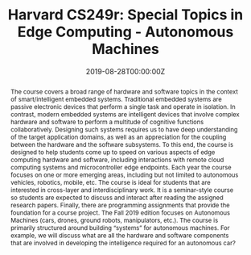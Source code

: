 ---
type: "courses"
title: "Harvard CS249r: Special Topics in Edge Computing - Autonomous Machines"
position: "Head Teaching Fellow (Head TA)"
semesters: "Fall 2019"
# Code used for list order
semesterCode: "19.1"
date: "2019-08-28T00:00:00Z"
subtype: "semester" # semester, MOOC, workshop, other

# Course Overiew Abstract.
abstract: The course covers a broad range of hardware and software topics in the context of smart/intelligent embedded systems. Traditional embedded systems are passive electronic devices that perform a single task and operate in isolation. In contrast, modern embedded systems are intelligent devices that involve complex hardware and software to perform a multitude of cognitive functions collaboratively. Designing such systems requires us to have deep understanding of the target application domains, as well as an appreciation for the coupling between the hardware and the software subsystems. To this end, the course is designed to help students come up to speed on various aspects of edge computing hardware and software, including interactions with remote cloud computing systems and microcontroller edge endpoints. Each year the course focuses on one or more emerging areas, including but not limited to autonomous vehicles, robotics, mobile, etc. The course is ideal for students that are interested in cross-layer and interdisciplinary work. It is a seminar-style course so students are expected to discuss and interact after reading the assigned research papers.  Finally, there are programming assignments that provide the foundation for a course project. The Fall 2019 edition focuses on Autonomous Machines (cars, drones, ground robots, manipulators, etc.). The course is primarily structured around building “systems” for autonomous machines. For example, we will discuss what are all the hardware and software components that are involved in developing the intelligence required for an autonomous car?

# Summary. An optional shortened abstract.
summary: Modern embedded systems are intelligent devices that involve complex hardware and software to perform a multitude of cognitive functions collaboratively. Designing such systems requires us to have deep understanding of the target application domains, as well as an appreciation for the coupling between the hardware and the software subsystems.This course is structured around building “systems” for Autonomous Machines (cars, drones, ground robots, manipulators, etc.). For example, we will discuss what are all the hardware and software components that are involved in developing the intelligence required for an autonomous car?

# Roles in the course
roles:
    - Co-designed a new 45 student course at the intersection of robotics and computer architecture / systems serving as the robotics expert and instructor
    - Designed and gave lectures for the robotics section of the course
    - Co-developed course assignments and course infrastructure/tools (e.g., the online paper discussion forum)
    - Mentored student teams pursuing research-based final projects

# Awards
awards:
- Derek Bok Center Distinction in Teaching Award

tags:
- Robotics
- Embedded Systems
- Hardware-Software Co-Design
- Computer Architecture
- Machine Learning
- Perception
- Mapping & Localization
- Planning
- Control

featured: false
outreach: false
projects: [AcceleratingRobotics]

links:
- name: Syllabus
  url: 'files/CS249_F19_Syllabus.pdf'
- name: Paper List
  url: 'files/CS249_F19_Papers.pdf'
- name: Nuts & Bolts and Robotics Intro Lecture Slides
  url: 'files/CS249_F19_IntroSlides.pdf'

# Featured image -- named `featured.jpg/png` in this folder. 
image:
  caption: ''
  focal_point: ''
  preview_only: false

---